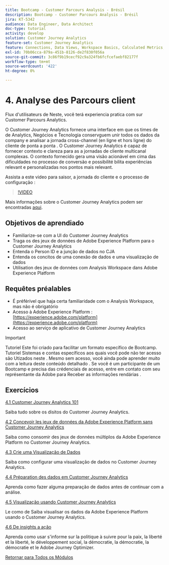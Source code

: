 ```yaml
---
title: Bootcamp - Customer Parcours Analysis - Brésil
description: Bootcamp - Customer Parcours Analysis - Brésil
jira: KT-5342
audience: Data Engineer, Data Architect
doc-type: tutorial
activity: develop
solution: Customer Journey Analytics
feature-set: Customer Journey Analytics
feature: Connections, Data Views, Workspace Basics, Calculated Metrics, Visualizations, Audiences
exl-id: 70b06cca-879a-451b-8126-de2f830f056a
source-git-commit: 3c86f9b19cecf92c9a324fb6fcfcefaebf82177f
workflow-type: tm+mt
source-wordcount: '422'
ht-degree: 0%

---
```


# 4. Analyse des Parcours client

Flux d&#39;utilisateurs de Neste, você terá experiencia pratica com sur Customer Parcours Analytics.

O Customer Journey Analytics fornece uma interface em que os times de de Analytics, Negócios e Tecnologia conservguem unir todos os dados da company e analisar a jornada cross-channel (en ligne et hors ligne) do cliente de ponta a ponta . O Customer Journey Analytics é capaz de fornecer contexto e clareza para as a jornadas de cliente multicanal complexas. O contexto fornecido gera uma visão acionável em cima das dificuldades no processo de conversão e possibilité bilita experiências relevant e personalizadas nos pontos mais relevant.

Assista a este video para saisor, a jornada do cliente e o processo de configuração :

>[!VIDEO](https://video.tv.adobe.com/v/327188?quality=12&learn=on)

Mais informações sobre o Customer Journey Analytics podem ser encontradas [aqui](https://spark.adobe.com/page/t62eiRu9l6iWJ/).

## Objetivos de aprendiado

- Familiarize-se com a UI do Customer Journey Analytics
- Traga os des jeux de données de Adobe Experience Platform para o Customer Journey Analytics
- Entenda o Person ID e a junção de dados no CJA
- Entenda os concitos de uma conexão de dados e uma visualização de dados
- Utilisation des jeux de données com Analysis Workspace dans Adobe Experience Platform

## Requêtes préalables

- É préférível que haja certa familiaridade com o Analysis Workspace, mas não é obrigatório
- Acesso à Adobe Experience Platform : [https://experience.adobe.com/platform](https://experience.adobe.com/platform)
- Acesso ao serviço de aplicativo de Customer Journey Analytics

>[!IMPORTANT]
>
>Tutoriel Este foi criado para facilitar um formato específico de Bootcamp. Tutoriel Sistemas e contas específicos aos quais você pode não ter acesso são Utizados neste . Mesmo sem acesso, você ainda pode aprender muito com a leitura deste conteúdo detalhado . Se você é um participante de um Bootcamp e precisa das crédenciais de acesso, entre em contato com seu représentante da Adobe para Receber as informações rendárias .

## Exercícios

[4.1 Customer Journey Analytics 101](./ex1.md)

Saiba tudo sobre os disitos do Customer Journey Analytics.

[4.2 Concevoir les jeux de données da Adobe Experience Platform sans Customer Journey Analytics](./ex2.md)

Saiba como consomir des jeux de données múltiplos da Adobe Experience Platform no Customer Journey Analytics.

[4.3 Crie uma Visualização de Dados](./ex3.md)

Saiba como configurar uma visualização de dados no Customer Journey Analytics.

[4.4 Préparation des dados em Customer Journey Analytics](./ex4.md)

Aprenda como fazer alguma preparação de dados antes de continuar com a análise.

[4.5 Visualização usando Customer Journey Analytics](./ex5.md)

Le como de Saiba visualisar os dados da Adobe Experience Platform usando o Customer Journey Analytics.

[4.6 De insights a ação](./ex6.md)

Aprenda como usar s&#39;informe sur la politique à suivre pour la paix, la liberté et la liberté, le développement social, la démocratie, la démocratie, la démocratie et le Adobe Journey Optimizer.

[Retornar para Todos os Módulos](../../overview.md)
